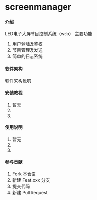 # screenmanager

#### 介绍
LED电子大屏节目控制系统（web）
主要功能
1. 用户登陆及鉴权
2. 节目管理及发送
3. 简单的日志系统

#### 软件架构
软件架构说明


#### 安装教程

1. 暂无
2. 
3. 

#### 使用说明

1. 暂无
2. 
3. 

#### 参与贡献

1. Fork 本仓库
2. 新建 Feat_xxx 分支
3. 提交代码
4. 新建 Pull Request
